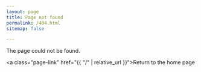 ```yaml
---
layout: page
title: Page not found
permalink: /404.html
sitemap: false

---
```


The page could not be found.

<a class="page-link" href="{{ "/" | relative_url }}">Return to the home page</a>
